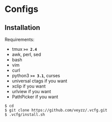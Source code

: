 Configs
=====

Installation
------------
Requirements:

  - tmux **`>= 2.4`**
  - awk, perl, sed
  - bash
  - vim
  - curl
  - python3 **`>= 3.1`**, curses
  - universal ctags if you want
  - xclip if you want
  - urlview if you want
  - PathPicker if you want

```
$ cd
$ git clone https://github.com/veyzz/.vcfg.git
$ .vcfg/install.sh
```

